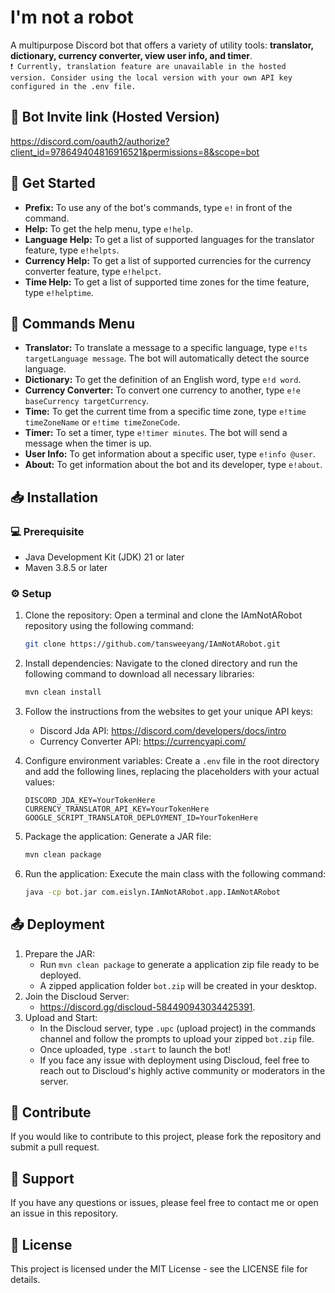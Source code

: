 # I'm not a robot
A multipurpose Discord bot that offers a variety of utility tools: **translator, dictionary, currency converter, view user info, and timer**.\
```❗ Currently, translation feature are unavailable in the hosted version. Consider using the local version with your own API key configured in the .env file.```

## 🔗 Bot Invite link (Hosted Version)
https://discord.com/oauth2/authorize?client_id=978649404816916521&permissions=8&scope=bot

## 👋 Get Started
- **Prefix:** To use any of the bot's commands, type `e!` in front of the command.
- **Help:** To get the help menu, type `e!help`.
- **Language Help:** To get a list of supported languages for the translator feature, type `e!helpts`.
- **Currency Help:** To get a list of supported currencies for the currency converter feature, type `e!helpct`.
- **Time Help:** To get a list of supported time zones for the time feature, type `e!helptime`.

## 🤖 Commands Menu
- **Translator:** To translate a message to a specific language, type `e!ts targetLanguage message`. The bot will automatically detect the source language.
- **Dictionary:** To get the definition of an English word, type `e!d word`.
- **Currency Converter:** To convert one currency to another, type `e!e baseCurrency targetCurrency`.
- **Time:** To get the current time from a specific time zone, type `e!time timeZoneName` or `e!time timeZoneCode`.
- **Timer:** To set a timer, type `e!timer minutes`. The bot will send a message when the timer is up.
- **User Info:** To get information about a specific user, type `e!info @user`.
- **About:** To get information about the bot and its developer, type `e!about`.

## 📥 Installation
### 💻 Prerequisite
- Java Development Kit (JDK) 21 or later
- Maven 3.8.5 or later

### ⚙️ Setup
1. Clone the repository: Open a terminal and clone the IAmNotARobot repository using the following command:
   ```bash 
   git clone https://github.com/tansweeyang/IAmNotARobot.git
   ```
2. Install dependencies: Navigate to the cloned directory and run the following command to download all necessary libraries:
   ```bash
   mvn clean install
   ```
3. Follow the instructions from the websites to get your unique API keys:
   - Discord Jda API: https://discord.com/developers/docs/intro
   - Currency Converter API: https://currencyapi.com/

4. Configure environment variables: Create a ```.env``` file in the root directory and add the following lines, replacing the placeholders with your actual values:
   ```env
   DISCORD_JDA_KEY=YourTokenHere
   CURRENCY_TRANSLATOR_API_KEY=YourTokenHere    
   GOOGLE_SCRIPT_TRANSLATOR_DEPLOYMENT_ID=YourTokenHere
   ```
   
5. Package the application: Generate a JAR file:
   ```bash
   mvn clean package
   ```

6. Run the application: Execute the main class with the following command:
   ```bash
   java -cp bot.jar com.eislyn.IAmNotARobot.app.IAmNotARobot
   ```

## 📤 Deployment
1. Prepare the JAR:
   - Run ```mvn clean package``` to generate a application zip file ready to be deployed.
   - A zipped application folder ```bot.zip``` will be created in your desktop.
2. Join the Discloud Server:
   - https://discord.gg/discloud-584490943034425391.
3. Upload and Start:
   - In the Discloud server, type ```.upc``` (upload project) in the commands channel and follow the prompts to upload your zipped ```bot.zip``` file.
   - Once uploaded, type ```.start``` to launch the bot!
   - If you face any issue with deployment using Discloud, feel free to reach out to Discloud's highly active community or moderators in the server.

## 👥 Contribute
If you would like to contribute to this project, please fork the repository and submit a pull request.

## 🦻 Support
If you have any questions or issues, please feel free to contact me or open an issue in this repository.

## 📃 License
This project is licensed under the MIT License - see the LICENSE file for details.
